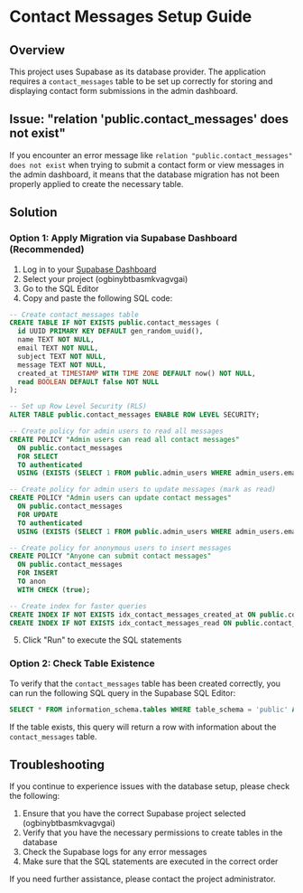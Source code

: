 # Contact Messages Setup Guide

## Overview

This project uses Supabase as its database provider. The application requires a `contact_messages` table to be set up correctly for storing and displaying contact form submissions in the admin dashboard.

## Issue: "relation 'public.contact_messages' does not exist"

If you encounter an error message like `relation "public.contact_messages" does not exist` when trying to submit a contact form or view messages in the admin dashboard, it means that the database migration has not been properly applied to create the necessary table.

## Solution

### Option 1: Apply Migration via Supabase Dashboard (Recommended)

1. Log in to your [Supabase Dashboard](https://app.supabase.com/)
2. Select your project (ogbinybtbasmkvagvgai)
3. Go to the SQL Editor
4. Copy and paste the following SQL code:

```sql
-- Create contact_messages table
CREATE TABLE IF NOT EXISTS public.contact_messages (
  id UUID PRIMARY KEY DEFAULT gen_random_uuid(),
  name TEXT NOT NULL,
  email TEXT NOT NULL,
  subject TEXT NOT NULL,
  message TEXT NOT NULL,
  created_at TIMESTAMP WITH TIME ZONE DEFAULT now() NOT NULL,
  read BOOLEAN DEFAULT false NOT NULL
);

-- Set up Row Level Security (RLS)
ALTER TABLE public.contact_messages ENABLE ROW LEVEL SECURITY;

-- Create policy for admin users to read all messages
CREATE POLICY "Admin users can read all contact messages" 
  ON public.contact_messages 
  FOR SELECT 
  TO authenticated 
  USING (EXISTS (SELECT 1 FROM public.admin_users WHERE admin_users.email = auth.email()));

-- Create policy for admin users to update messages (mark as read)
CREATE POLICY "Admin users can update contact messages" 
  ON public.contact_messages 
  FOR UPDATE 
  TO authenticated 
  USING (EXISTS (SELECT 1 FROM public.admin_users WHERE admin_users.email = auth.email()));

-- Create policy for anonymous users to insert messages
CREATE POLICY "Anyone can submit contact messages" 
  ON public.contact_messages 
  FOR INSERT 
  TO anon 
  WITH CHECK (true);

-- Create index for faster queries
CREATE INDEX IF NOT EXISTS idx_contact_messages_created_at ON public.contact_messages (created_at DESC);
CREATE INDEX IF NOT EXISTS idx_contact_messages_read ON public.contact_messages (read);
```

5. Click "Run" to execute the SQL statements

### Option 2: Check Table Existence

To verify that the `contact_messages` table has been created correctly, you can run the following SQL query in the Supabase SQL Editor:

```sql
SELECT * FROM information_schema.tables WHERE table_schema = 'public' AND table_name = 'contact_messages';
```

If the table exists, this query will return a row with information about the `contact_messages` table.

## Troubleshooting

If you continue to experience issues with the database setup, please check the following:

1. Ensure that you have the correct Supabase project selected (ogbinybtbasmkvagvgai)
2. Verify that you have the necessary permissions to create tables in the database
3. Check the Supabase logs for any error messages
4. Make sure that the SQL statements are executed in the correct order

If you need further assistance, please contact the project administrator.